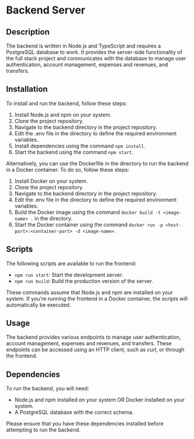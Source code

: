 # Backend Server

## Description

The backend is written in Node.js and TypeScript and requires a PostgreSQL database to work. It provides the server-side functionality of the full stack project and communicates with the database to manage user authentication, account management, expenses and revenues, and transfers.

## Installation

To install and run the backend, follow these steps:

1. Install Node.js and npm on your system.
2. Clone the project repository.
3. Navigate to the backend directory in the project repository.
4. Edit the .env file in the directory to define the required environment variables.
5. Install dependencies using the command `npm install`.
6. Start the backend using the command `npm start`.

Alternatively, you can use the Dockerfile in the directory to run the backend in a Docker container. To do so, follow these steps:

1. Install Docker on your system.
2. Clone the project repository.
3. Navigate to the backend directory in the project repository.
4. Edit the .env file in the directory to define the required environment variables.
5. Build the Docker image using the command `docker build -t <image-name> .` in the directory.
6. Start the Docker container using the command `docker run -p <host-port>:<container-port> -d <image-name>`.

## Scripts

The following scripts are available to run the frontend:

- `npm run start`: Start the development server.
- `npm run build`: Build the production version of the server.

These commands assume that Node.js and npm are installed on your system. If you're running the frontend in a Docker container, the scripts will automatically be executed.

## Usage

The backend provides various endpoints to manage user authentication, account management, expenses and revenues, and transfers. These endpoints can be accessed using an HTTP client, such as curl, or through the frontend.

## Dependencies

To run the backend, you will need:

- Node.js and npm installed on your system OR Docker installed on your system.
- A PostgreSQL database with the correct schema.

Please ensure that you have these dependencies installed before attempting to run the backend.
